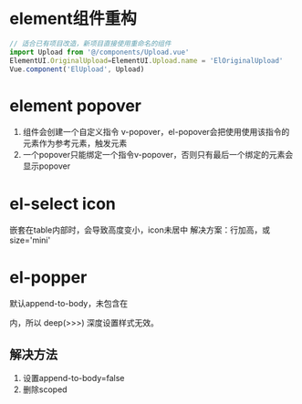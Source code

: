 # element组件重构
```javascript
// 适合已有项目改造，新项目直接使用重命名的组件
import Upload from '@/components/Upload.vue'
ElementUI.OriginalUpload=ElementUI.Upload.name = 'ElOriginalUpload'
Vue.component('ElUpload', Upload)
```
# element popover
1. 组件会创建一个自定义指令 v-popover，el-popover会把使用使用该指令的元素作为参考元素，触发元素
2. 一个popover只能绑定一个指令v-popover，否则只有最后一个绑定的元素会显示popover

# el-select icon
嵌套在table内部时，会导致高度变小，icon未居中
解决方案：行加高，或 size='mini'

# el-popper
默认append-to-body，未包含在<div id='app'></div>内，所以 deep(>>>) 深度设置样式无效。
## 解决方法
1. 设置append-to-body=false
2. 删除scoped
